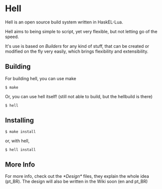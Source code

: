 Hell
====

Hell is an open source build system written in HaskEL-Lua.

Hell aims to being simple to script, yet very flexible,
but not letting go of the speed.

It's use is based on _Builders_ for any kind of stuff, that can be created or
modified on the fly very easily, which brings flexibility and extensibility.

Building
--------

For building hell, you can use make

    $ make

Or, you can use hell itself! (still not able to build, but the hellbuild is there)

    $ hell

Installing
----------

    $ make install

or, with hell,

    $ hell install

More Info
---------

For more info, check out the _\*Design\*_ files, they explain the whole idea (pt\_BR).
The design will also be written in the Wiki soon (en and pt\_BR)
